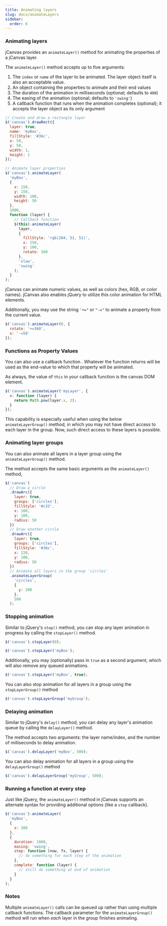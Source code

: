```yaml
---
title: Animating layers
slug: docs/animateLayers
sidebar:
  order: 6
---
```


### Animating layers

jCanvas provides an `animateLayer()` method for animating the properties of a jCanvas layer.

The `animateLayer()` method accepts up to five arguments:

1. The `index` or `name` of the layer to be animated. The layer object itself is also an acceptable value.
2. An object containing the properties to animate and their end values
3. The duration of the animation in milliseconds (optional; defaults to `400`)
4. The easing of the animation (optional; defaults to `'swing'`)
5. A callback function that runs when the animation completes (optional); it accepts the layer object as its only argument

```js
// Create and draw a rectangle layer
$('canvas').drawRect({
  layer: true,
  name: 'myBox',
  fillStyle: '#36c',
  x: 50,
  y: 50,
  width: 1,
  height: 1
});

// Animate layer properties
$('canvas').animateLayer(
  'myBox',
  {
    x: 150,
    y: 150,
    width: 100,
    height: 50
  },
  1000,
  function (layer) {
    // Callback function
    $(this).animateLayer(
      layer,
      {
        fillStyle: 'rgb(204, 51, 51)',
        x: 250,
        y: 100,
        rotate: 360
      },
      'slow',
      'swing'
    );
  }
);
```

jCanvas can animate numeric values, as well as colors (hex, RGB, or color names). jCanvas also enables jQuery to utilize this color animation for HTML elements.

Additionally, you may use the string `'+="` or `"-="` to animate a property from the current value.

```js
$('canvas').animateLayer(0, {
  rotate: '+=360',
  x: '-=50'
});
```

### Functions as Property Values

You can also use a callback function . Whatever the function returns will be used as the end-value to which that property will be animated.

As always, the value of `this` in your callback function is the canvas DOM element.

```js
$('canvas').animateLayer('myLayer', {
  x: function (layer) {
    return Math.pow(layer.x, 2);
  }
});
```

This capability is especially useful when using the below `animateLayerGroup()` method, in which you may not have direct access to each layer in the group. Now, such direct access to these layers is possible.

### Animating layer groups

You can also animate all layers in a layer group using the `animateLayerGroup()` method.

The method accepts the same basic arguments as the `animateLayer()` method,

```js
$('canvas')
  // Draw a circle
  .drawArc({
    layer: true,
    groups: ['circles'],
    fillStyle: '#c33',
    x: 100,
    y: 100,
    radius: 50
  })
  // Draw another circle
  .drawArc({
    layer: true,
    groups: ['circles'],
    fillStyle: '#36c',
    x: 220,
    y: 100,
    radius: 50
  })
  // Animate all layers in the group 'circles'
  .animateLayerGroup(
    'circles',
    {
      y: 200
    },
    500
  );
```

### Stopping animation

Similar to jQuery's `stop()` method, you can stop any layer animation in progress by calling the `stopLayer()` method.

```js
$('canvas').stopLayer(0);
```

```js
$('canvas').stopLayer('myBox');
```

Additionally, you may (optionally) pass in `true` as a second argument, which will also remove any queued animations.

```js
$('canvas').stopLayer('myBox', true);
```

You can also stop animation for all layers in a group using the `stopLayerGroup()` method

```js
$('canvas').stopLayerGroup('myGroup');
```

### Delaying animation

Similar to jQuery's `delay()` method, you can delay any layer's animation queue by calling the `delayLayer()` method.

The method accepts two arguments: the layer name/index, and the number of milliseconds to delay animation.

```js
$('canvas').delayLayer('myBox', 500);
```

You can also delay animation for all layers in a group using the `delayLayerGroup()` method

```js
$('canvas').delayLayerGroup('myGroup', 500);
```

### Running a function at every step

Just like jQuery, the `animateLayer()` method in jCanvas supports an alternate syntax for providing additional options (like a `step` callback).

```js
$('canvas').animateLayer(
  'myBox',
  {
    x: 200
  },
  {
    duration: 1000,
    easing: 'swing',
    step: function (now, fx, layer) {
      // do something for each step of the animation
    },
    complete: function (layer) {
      // still do something at end of animation
    }
  }
);
```

### Notes

Multiple `animateLayer()` calls can be queued up rather than using multiple callback functions.
The callback parameter for the `animateLayerGroup()` method will run when _each_ layer in the group finishes animating.
